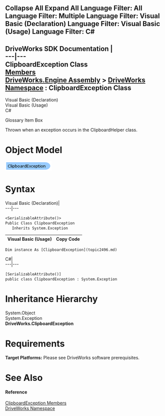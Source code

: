 Collapse All Expand All Language Filter: All  Language Filter: Multiple  Language Filter: Visual Basic (Declaration) Language Filter: Visual Basic (Usage) Language Filter: C#  
---  
DriveWorks SDK Documentation  |   
---|---  
ClipboardException Class   
[Members](topic2497.md)   
[DriveWorks.Engine Assembly](topic2156.md) > [DriveWorks Namespace](topic2159.md) : ClipboardException Class  
---  
  
Visual Basic (Declaration)    
Visual Basic (Usage)    
C# 

Glossary Item Box

Thrown when an exception occurs in the ClipboardHelper class. 

# Object Model

![](dotnetdiagramimages/image89.png)

# Syntax

Visual Basic (Declaration)|   
---|---  
      
    
    <SerializableAttribute()>
    Public Class ClipboardException 
       Inherits System.Exception  
  
Visual Basic (Usage)| Copy Code  
---|---  
      
    
    Dim instance As [ClipboardException](topic2496.md)  
  
C#|   
---|---  
      
    
    [SerializableAttribute()]
    public class ClipboardException : System.Exception   
  
# Inheritance Hierarchy

System.Object  
System.Exception  
**DriveWorks.ClipboardException**  


# Requirements

**Target Platforms:** Please see DriveWorks software prerequisites.

# See Also

#### Reference

[ClipboardException Members](topic2497.md)   
[DriveWorks Namespace](topic2159.md)


